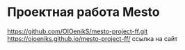 # Проектная работа Mesto
https://github.com/OIOenikS/mesto-project-ff.git  
https://oioeniks.github.io/mesto-project-ff/ ссылка на сайт
